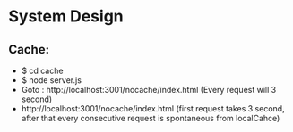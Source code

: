 # System Design

## Cache:

- \$ cd cache
- \$ node server.js
- Goto : http://localhost:3001/nocache/index.html (Every request will 3 second)
- http://localhost:3001/nocache/index.html (first request takes 3 second, after that every consecutive request is spontaneous from localCahce)
